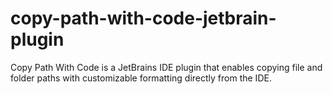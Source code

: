 # copy-path-with-code-jetbrain-plugin

<!-- Plugin description -->

Copy Path With Code is a JetBrains IDE plugin that enables copying file and folder paths with customizable formatting directly from the IDE.

<!-- Plugin description end -->
